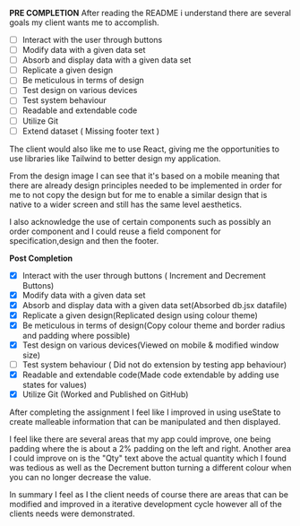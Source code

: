 **PRE COMPLETION**
After reading the README i understand there are several goals my client wants me to accomplish.

 - [ ] Interact with the user through buttons
 - [ ] Modify data with a given data set
 - [ ] Absorb and display data with a given data set
 - [ ] Replicate a given design
 - [ ] Be meticulous in terms of design
 - [ ] Test design on various devices
 - [ ] Test system behaviour
 - [ ] Readable and extendable code
 - [ ] Utilize Git
 - [ ] Extend dataset ( Missing footer text )
 
The client would also like me to use React, giving me the opportunities to use libraries like Tailwind to better design my application.

From the design image I can see that it's based on a mobile meaning that there are already design principles needed to be implemented in order for me to not copy the design but for me to enable a similar design that is native to a wider screen and still has the same level aesthetics.

I also acknowledge the use of certain components such as possibly an order component and I could reuse a field component for specification,design and then the footer.

**Post Completion**
 - [x] Interact with the user through buttons ( Increment and Decrement Buttons)
 - [x] Modify data with a given data set
 - [x] Absorb and display data with a given data set(Absorbed db.jsx datafile)
 - [x] Replicate a given design(Replicated design using colour theme)
 - [x] Be meticulous in terms of design(Copy colour theme and border radius and padding where possible)
 - [x] Test design on various devices(Viewed on mobile & modified window size)
 - [ ] Test system behaviour ( Did not do extension by testing app behaviour)
 - [x] Readable and extendable code(Made code extendable by adding use states for values)
 - [x] Utilize Git (Worked and Published on GitHub)

After completing the assignment I feel like I improved in using useState to create malleable information that can be manipulated and then displayed.

I feel like there are several areas that my app could improve, one being padding where the is about a 2% padding on the left and right. Another area I could improve on is the "Qty" text above the actual quantity which I found was tedious as well as the Decrement button turning a different colour when you can no longer decrease the value.

In summary I feel as I the client needs of course there are areas that can be modified and improved in a iterative development cycle however all of the clients needs were demonstrated.